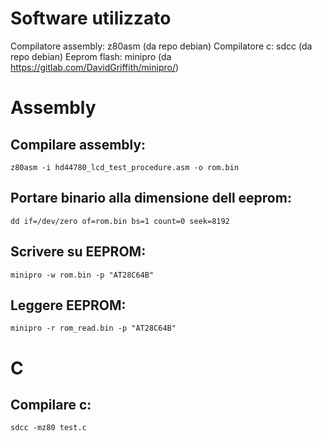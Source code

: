 # Software utilizzato
Compilatore assembly: z80asm (da repo debian)
Compilatore c: sdcc (da repo debian)
Eeprom flash: minipro (da https://gitlab.com/DavidGriffith/minipro/)

# Assembly
## Compilare assembly:
`z80asm -i hd44780_lcd_test_procedure.asm -o rom.bin`
## Portare binario alla dimensione dell eeprom:
`dd if=/dev/zero of=rom.bin bs=1 count=0 seek=8192`
## Scrivere su EEPROM:
`minipro -w rom.bin -p "AT28C64B"`
## Leggere EEPROM:
`minipro -r rom_read.bin -p "AT28C64B"`

# C
## Compilare c:
`sdcc -mz80 test.c`
